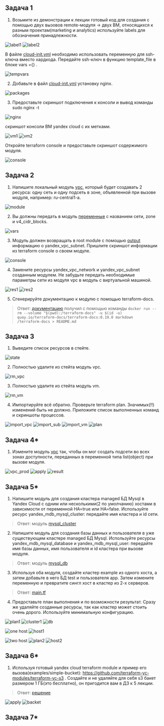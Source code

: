 ## Задача 1

1. Возьмите из демонстрации к лекции готовый код для создания с помощью двух вызовов remote-модуля -> двух ВМ, относящихся к разным проектам(marketing и analytics) используйте labels для обозначения принадлежности.

![label1](task1/label1.png)
![label2](task1/label2.png)

В файле [cloud-init.yml](./src/cloud-init.yml) необходимо использовать переменную для ssh-ключа вместо хардкода. Передайте ssh-ключ в функцию template_file в блоке vars ={} . 

![tempvars](task1/tempvars.png)

2. Добавьте в файл [cloud-init.yml](./src/cloud-init.yml) установку nginx.

![packages](task1/packages.png)

3. Предоставьте скриншот подключения к консоли и вывод команды sudo nginx -t

![nginx](task1/nginx.png)

скриншот консоли ВМ yandex cloud с их метками.

![vm1](task1/vm1.png)
![vm2](task1/vm2.png)

 Откройте terraform console и предоставьте скриншот содержимого модуля.

 ![console](task1/console.png)

## Задача 2

1. Напишите локальный модуль [vpc](./src/vpc/main.tf), который будет создавать 2 ресурса: одну сеть и одну подсеть в зоне, объявленной при вызове модуля, например: ru-central1-a.

![module](task2/module.png)

2. Вы должны передать в модуль [переменные](./src/vpc/variables.tf) с названием сети, zone и v4_cidr_blocks.

![vars](task2/vars.png)

3. Модуль должен возвращать в root module с помощью [output](./src/vpc/output.tf) информацию о yandex_vpc_subnet. Пришлите скриншот информации из terraform console о своем модуле.

![console](task2/console.png)

4. Замените ресурсы yandex_vpc_network и yandex_vpc_subnet созданным модулем. Не забудьте передать необходимые параметры сети из модуля vpc в модуль с виртуальной машиной.

![res1](task2/res1.png)
![res2](task2/res2.png)

5. Сгенерируйте документацию к модулю с помощью terraform-docs.

>Ответ: [документацию](./src/vpc/README.md) получил с помощью команды `docker run --rm --volume "$(pwd):/terraform-docs" -u $(id -u) quay.io/terraform-docs/terraform-docs:0.19.0 markdown /terraform-docs > README.md`


## Задача 3

1. Выведите список ресурсов в стейте.

![state](task3/state.png)

2. Полностью удалите из стейта модуль vpc.

![rm_vpc](task3/rm_vpc.png)

3. Полностью удалите из стейта модуль vm.

![rm_vm](task3/rm_vm.png)

4. Импортируйте всё обратно. Проверьте terraform plan. Значимых(!!) изменений быть не должно. Приложите список выполненных команд и скриншоты процессов.

![import_vpc](task3/import_vpc.png)
![import_sub](task3/import_sub.png)
![import_vm](task3/import_vm.png)
![plan](task3/plan.png)

## Задача 4*

1. Измените модуль [vpc](./src/vpc/main.tf) так, чтобы он мог создать подсети во всех зонах доступности, переданных в переменной типа list(object) при вызове модуля.

![vpc_prod](task4/vpc_prod.png)
![apply](task4/apply.png)
![result](task4/result.png)

## Задача 5*

1. Напишите модуль для создания кластера managed БД Mysql в Yandex Cloud с одним или несколькими(2 по умолчанию) хостами в зависимости от переменной HA=true или HA=false. Используйте ресурс yandex_mdb_mysql_cluster: передайте имя кластера и id сети.

>Ответ: модуль [mysql_cluster](./task5/mysql_cluster/)

2. Напишите модуль для создания базы данных и пользователя в уже существующем кластере managed БД Mysql. Используйте ресурсы yandex_mdb_mysql_database и yandex_mdb_mysql_user: передайте имя базы данных, имя пользователя и id кластера при вызове модуля.

>Ответ: модуль [mysql_db](./task5/mysql_db/)

3. Используя оба модуля, создайте кластер example из одного хоста, а затем добавьте в него БД test и пользователя app. Затем измените переменную и превратите сингл хост в кластер из 2-х серверов.

>Ответ: [main.tf](./task5/main.tf)

4. Предоставьте план выполнения и по возможности результат. Сразу же удаляйте созданные ресурсы, так как кластер может стоить очень дорого. Используйте минимальную конфигурацию.

![plan1](task5/plan1.png)
![cluster1](task5/cluster1.png)
![db](task5/db.png)

![one host](task5/false_ha.png)
![host1](task5/host1.png)

![two host](task5/true_ha.png)
![plan2](task5/plan2.png)
![host2](task5/host2.png)

## Задача 6*

1. Используя готовый yandex cloud terraform module и пример его вызова(examples/simple-bucket): https://github.com/terraform-yc-modules/terraform-yc-s3 . Создайте и не удаляйте для себя s3 бакет размером 1 ГБ(это бесплатно), он пригодится вам в ДЗ к 5 лекции.

>Ответ: [решение](./task6/)

![apply](task6/apply.png)
![backet](task6/backet.png)

## Задача 7*

